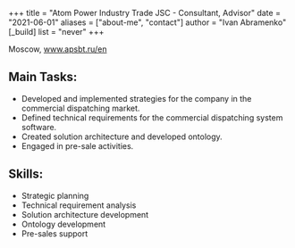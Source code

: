 +++
title = "Atom Power Industry Trade JSC - Consultant, Advisor"
date = "2021-06-01"
aliases = ["about-me", "contact"]
author = "Ivan Abramenko"
[_build]
  list = "never"
+++

Moscow, www.apsbt.ru/en

## Main Tasks:
- Developed and implemented strategies for the company in the commercial dispatching market.
- Defined technical requirements for the commercial dispatching system software.
- Created solution architecture and developed ontology.
- Engaged in pre-sale activities.

## Skills:
- Strategic planning
- Technical requirement analysis
- Solution architecture development
- Ontology development
- Pre-sales support
